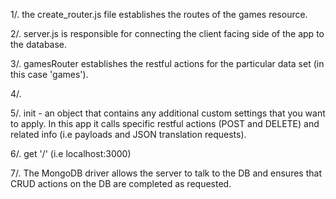 1/. the create_router.js file establishes the routes of the games resource.


2/. server.js is responsible for connecting the client facing side of the app to the database.


3/. gamesRouter establishes the restful actions for the particular data set (in this case 'games').


4/. 


5/. init - an object that contains any additional custom settings that you want to apply. In this app it calls specific restful actions (POST and DELETE) and related info (i.e payloads and JSON translation requests).


6/. get '/' (i.e localhost:3000)


7/. The MongoDB driver allows the server to talk to the DB and ensures that CRUD actions on the DB are completed as requested.
